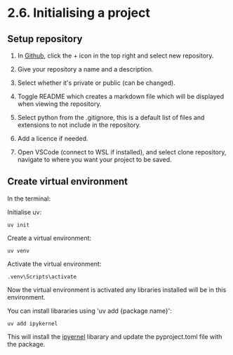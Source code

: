 # 2.6. Initialising a project

## Setup repository

1. In [Github](https://github.com/), click the + icon in the top right and select new repository.

2. Give your repository a name and a description. 

3. Select whether it's private or public (can be changed).

4. Toggle README which creates a markdown file which will be displayed when viewing the repository.

5. Select python from the .gitignore, this is a default list of files and extensions to not include in the repository.

6. Add a licence if needed.

7. Open VSCode (connect to WSL if installed), and select clone repository, navigate to where you want your project to be saved.

## Create virtual environment

In the terminal:

Initialise uv:

```pwsh-session
uv init
```

Create a virtual environment:

```pwsh-session
uv venv
```

Activate the virtual environment:

```pwsh-session
.venv\Scripts\activate
```

Now the virtual environment is activated any libraries installed will be in this environment.

You can install libararies using 'uv add {package name}':

```pwsh-session
uv add ipykernel
```

This will install the [ipyernel](https://pypi.org/project/ipykernel/) libarary and update the pyproject.toml file with the package.
